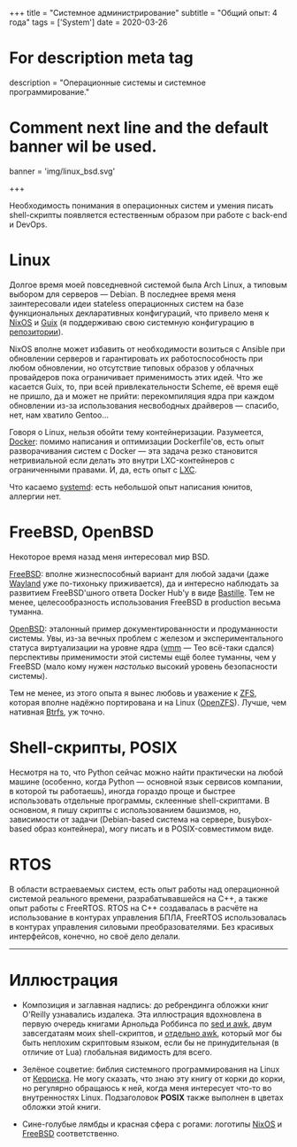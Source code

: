 +++
title = "Системное администрирование"
subtitle = "Общий опыт: 4 года"
tags = ['System']
date = 2020-03-26

# For description meta tag
description = "Операционные системы и системное программирование."

# Comment next line and the default banner wil be used.
banner = 'img/linux_bsd.svg'

+++

Необходимость понимания в операционных систем и умения писать shell-скрипты появляется естественным образом при работе с back-end и DevOps.

# Linux

Долгое время моей повседневной системой была Arch Linux, а типовым выбором для серверов — Debian. В последнее время меня заинтересовали идеи stateless операционных систем на базе функциональных декларативных конфигураций, что привело меня к [NixOS](https://nixos.org/) и [Guix](https://guix.gnu.org/) (я поддерживаю свою системную конфигурацию в [репозитории](https://git.sr.ht/~alekfed/nix-config)).

NixOS вполне может избавить от необходимости возиться с Ansible при обновлении серверов и гарантировать их работоспособность при любом обновлении, но отсутствие типовых образов у облачных провайдеров пока ограничивает применимость этих идей. Что же касается Guix, то, при всей привлекательности Scheme, её время ещё не пришло, да и может не прийти: перекомпиляция ядра при каждом обновлении из-за использования несвободных драйверов — спасибо, нет, нам хватило Gentoo...

Говоря о Linux, нельзя обойти тему контейнеризации. Разумеется, [Docker](https://www.docker.com/): помимо написания и оптимизации Dockerfile'ов, есть опыт разворачивания систем с Docker — эта задача резко становится нетривиальной если делать это внутри LXC-контейнеров с ограниченными правами. И, да, есть опыт с [LXC](https://linuxcontainers.org/).

Что касаемо [systemd](https://systemd.io/): есть небольшой опыт написания юнитов, аллергии нет.

# FreeBSD, OpenBSD

Некоторое время назад меня интересовал мир BSD.

[FreeBSD](https://www.freebsd.org/): вполне жизнеспособный вариант для любой задачи (даже [Wayland](https://wayland.freedesktop.org/) уже по-тихоньку приживается), да и интересно наблюдать за развитием FreeBSD'шного ответа Docker Hub'у в виде [Bastille](https://bastillebsd.org/). Тем не менее, целесообразность использования FreeBSD в production весьма туманна.

[OpenBSD](https://www.openbsd.org/): эталонный пример документированности и продуманности системы. Увы, из-за вечных проблем с железом и экспериментального статуса виртуализации на уровне ядра ([vmm](http://man.openbsd.org/vmm.4) — Тео всё-таки сдался) перспективы применимости этой системы ещё более туманны, чем у FreeBSD (мало кому нужен *настолько* высокий уровень безопасности системы).

Тем не менее, из этого опыта я вынес любовь и уважение к [ZFS](https://en.wikipedia.org/wiki/ZFS), которая вполне надёжно портирована и на Linux ([OpenZFS](https://openzfs.org/wiki/Main_Page)). Лучше, чем нативная [Btrfs](https://btrfs.wiki.kernel.org/index.php/Main_Page), уж точно.

# Shell-скрипты, POSIX

Несмотря на то, что Python сейчас можно найти практически на любой машине (особенно, когда Python — основной язык сервисов компании, в которой ты работаешь), иногда гораздо проще и быстрее использовать отдельные программы, склеенные shell-скриптами. В основном, я пишу скрипты с использованием башизмов, но, зависимости от задачи (Debian-based система на сервере, busybox-based образ контейнера), могу писать и в POSIX-совместимом виде.

# RTOS

В области встраеваемых систем, есть опыт работы над операционной системой реального времени, разрабатывавшейся на C++, а также опыт работы с FreeRTOS. RTOS на C++ создавалась в расчёте на использование в контурах управления БПЛА, FreeRTOS использовалась в контурах управления силовыми преобразователями. Без красивых интерфейсов, конечно, но своё дело делали.

___
# Иллюстрация

- Композиция и заглавная надпись: до ребрендинга обложки книг O'Reilly узнавались издалека. Эта иллюстрация вдохновлена в первую очередь книгами Арнольда Роббинса по [sed и awk](https://www.amazon.com/sed-awk-Dale-Dougherty/dp/1565922255/), двум завсегдатаям моих shell-скриптов, и [отдельно awk](https://www.amazon.com/Effective-awk-Programming-Universal-Processing/dp/1491904615/), который мог бы быть неплохим скриптовым языком, если бы не принудительная (в отличие от Lua) глобальная видимость для всего.

- Зелёное соцветие: библия системного программирования на Linux от [Керриска](https://www.amazon.com/Linux-Programming-Interface-System-Handbook/dp/1593272200/). Не могу сказать, что знаю эту книгу от корки до корки, но регулярно обращаюсь к ней, когда меня интересует что-то во внутренностях Linux. Подзаголовок **POSIX** также выполнен в цветах обложки этой книги.

- Сине-голубые лямбды и красная сфера с рогами: логотипы [NixOS](https://nixos.org/) и [FreeBSD](https://www.freebsd.org/) соответственно.
